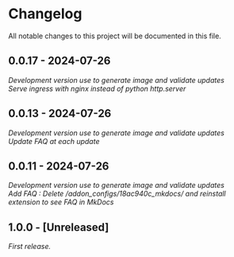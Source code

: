 # Changelog

All notable changes to this project will be documented in this file.

## 0.0.17 - 2024-07-26

_Development version use to generate image and validate updates_  
_Serve ingress with nginx instead of python http.server_

## 0.0.13 - 2024-07-26

_Development version use to generate image and validate updates_  
_Update FAQ at each update_

## 0.0.11 - 2024-07-26

_Development version use to generate image and validate updates_  
_Add FAQ : Delete /addon_configs/18ac940c_mkdocs/ and reinstall extension to see FAQ in MkDocs_

## 1.0.0 - [Unreleased]

_First release._
